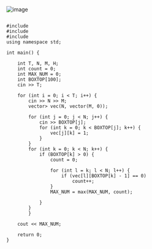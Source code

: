 ![image](https://user-images.githubusercontent.com/80109656/156777787-3d0e8c72-c71a-4957-9889-fbf4bc51b5ed.png)

<pre>
<code>
#include <iostream> 
#include<vector>
#include<algorithm>
using namespace std;

int main() {

	int T, N, M, H;
	int count = 0;
	int MAX_NUM = 0;
	int BOXTOP[100];
	cin >> T;

	for (int i = 0; i < T; i++) {
		cin >> N >> M;
		vector<vector<int>> vec(N, vector<int>(M, 0));

		for (int j = 0; j < N; j++) {
			cin >> BOXTOP[j];
			for (int k = 0; k < BOXTOP[j]; k++) {
				vec[j][k] = 1;
			}
		}
		for (int k = 0; k < N; k++) {
			if (BOXTOP[k] > 0) {
				count = 0;

				for (int l = k; l < N; l++) {
					if (vec[l][BOXTOP[k] - 1] == 0)
						count++;
				}
				MAX_NUM = max(MAX_NUM, count);

			}
		}
		}

	cout << MAX_NUM;

	return 0;
}
